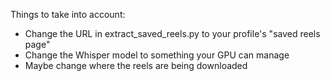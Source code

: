 Things to take into account:
- Change the URL in extract_saved_reels.py to your profile's "saved reels page"
- Change the Whisper model to something your GPU can manage
- Maybe change where the reels are being downloaded